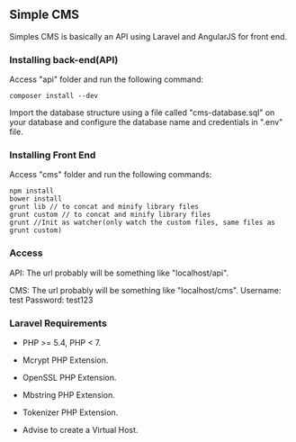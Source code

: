 ## Simple CMS
Simples CMS is basically an API using Laravel and AngularJS for front end.

### Installing back-end(API)
Access "api" folder and run the following command:

~~~
composer install --dev
~~~

Import the database structure using a file called "cms-database.sql" on your database and configure the database name and credentials in ".env" file.

### Installing Front End
Access "cms" folder and run the following commands:

~~~
npm install
bower install
grunt lib // to concat and minify library files
grunt custom // to concat and minify library files
grunt //Init as watcher(only watch the custom files, same files as grunt custom)
~~~

### Access	
API:
The url probably will be something like "localhost/api".

CMS:
The url probably will be something like "localhost/cms".
Username: test
Password: test123


### Laravel Requirements
- PHP >= 5.4, PHP < 7.
- Mcrypt PHP Extension.
- OpenSSL PHP Extension.
- Mbstring PHP Extension.
- Tokenizer PHP Extension.


- Advise to create a Virtual Host.
